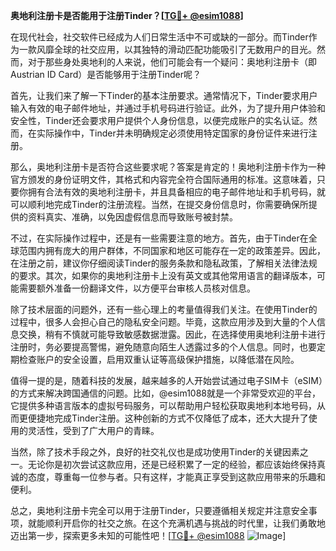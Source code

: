 **奥地利注册卡是否能用于注册Tinder？[[TG💪+ @esim1088](https://t.me/s/esim1088)]**

在现代社会，社交软件已经成为人们日常生活中不可或缺的一部分。而Tinder作为一款风靡全球的社交应用，以其独特的滑动匹配功能吸引了无数用户的目光。然而，对于那些身处奥地利的人来说，他们可能会有一个疑问：奥地利注册卡（即Austrian ID Card）是否能够用于注册Tinder呢？

首先，让我们来了解一下Tinder的基本注册要求。通常情况下，Tinder要求用户输入有效的电子邮件地址，并通过手机号码进行验证。此外，为了提升用户体验和安全性，Tinder还会要求用户提供个人身份信息，以便完成账户的实名认证。然而，在实际操作中，Tinder并未明确规定必须使用特定国家的身份证件来进行注册。

那么，奥地利注册卡是否符合这些要求呢？答案是肯定的！奥地利注册卡作为一种官方颁发的身份证明文件，其格式和内容完全符合国际通用的标准。这意味着，只要你拥有合法有效的奥地利注册卡，并且具备相应的电子邮件地址和手机号码，就可以顺利地完成Tinder的注册流程。当然，在提交身份信息时，你需要确保所提供的资料真实、准确，以免因虚假信息而导致账号被封禁。

不过，在实际操作过程中，还是有一些需要注意的地方。首先，由于Tinder在全球范围内拥有庞大的用户群体，不同国家和地区可能存在一定的政策差异。因此，在注册之前，建议你仔细阅读Tinder的服务条款和隐私政策，了解相关法律法规的要求。其次，如果你的奥地利注册卡上没有英文或其他常用语言的翻译版本，可能需要额外准备一份翻译文件，以方便平台审核人员核对信息。

除了技术层面的问题外，还有一些心理上的考量值得我们关注。在使用Tinder的过程中，很多人会担心自己的隐私安全问题。毕竟，这款应用涉及到大量的个人信息交换，稍有不慎就可能导致敏感数据泄露。因此，在选择使用奥地利注册卡进行注册时，务必要提高警惕，避免随意向陌生人透露过多的个人信息。同时，也要定期检查账户的安全设置，启用双重认证等高级保护措施，以降低潜在风险。

值得一提的是，随着科技的发展，越来越多的人开始尝试通过电子SIM卡（eSIM）的方式来解决跨国通信的问题。比如，@esim1088就是一个非常受欢迎的平台，它提供多种语言版本的虚拟号码服务，可以帮助用户轻松获取奥地利本地号码，从而更便捷地完成Tinder注册。这种创新的方式不仅降低了成本，还大大提升了使用的灵活性，受到了广大用户的青睐。

当然，除了技术手段之外，良好的社交礼仪也是成功使用Tinder的关键因素之一。无论你是初次尝试这款应用，还是已经积累了一定的经验，都应该始终保持真诚的态度，尊重每一位参与者。只有这样，才能真正享受到这款应用带来的乐趣和便利。

总之，奥地利注册卡完全可以用于注册Tinder，只要遵循相关规定并注意安全事项，就能顺利开启你的社交之旅。在这个充满机遇与挑战的时代里，让我们勇敢地迈出第一步，探索更多未知的可能性吧！[[TG💪+ @esim1088](https://t.me/s/esim1088) ![Image](https://i.postimg.cc/4NQfJmqS/Snipaste-2025-05-13-00-14-12.png)]